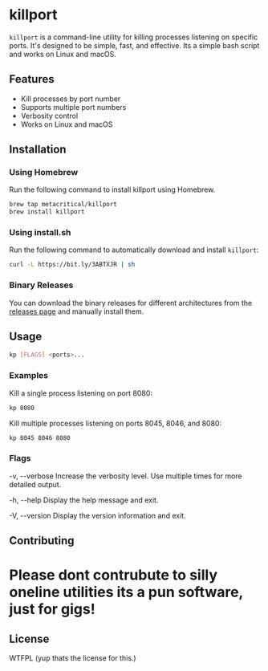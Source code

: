 # killport

`killport` is a command-line utility for killing processes listening on specific ports. It's designed to be simple, fast, and effective. Its a simple bash script and works on Linux and macOS.

## Features

- Kill processes by port number
- Supports multiple port numbers
- Verbosity control
- Works on Linux and macOS

## Installation

### Using Homebrew

Run the following command to install killport using Homebrew.

```sh
brew tap metacritical/killport
brew install killport
```

### Using install.sh

Run the following command to automatically download and install `killport`:

```sh
curl -L https://bit.ly/3ABTXJR | sh
```

### Binary Releases

You can download the binary releases for different architectures from the [releases page](https://github.com/metacritical/killport/releases) and manually install them.

## Usage

```sh
kp [FLAGS] <ports>...
```

### Examples

Kill a single process listening on port 8080:

```sh
kp 8080
```

Kill multiple processes listening on ports 8045, 8046, and 8080:

```sh
kp 8045 8046 8080
```
### Flags

-v, --verbose
    Increase the verbosity level. Use multiple times for more detailed output.

-h, --help
    Display the help message and exit.

-V, --version
    Display the version information and exit.

## Contributing

# Please dont contrubute to silly oneline utilities its a pun software, just for gigs!

## License

WTFPL (yup thats the license for this.)
